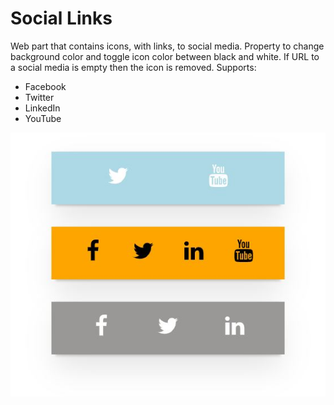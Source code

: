 # Social Links

Web part that contains icons, with links, to social media. Property to change background color and toggle icon color between black and white. If URL to a social media is empty then the icon is removed. Supports:
- Facebook
- Twitter
- LinkedIn
- YouTube

<p align="center">
  <img src="img/social-links.JPG" alt="Social links demo"/>
</p>